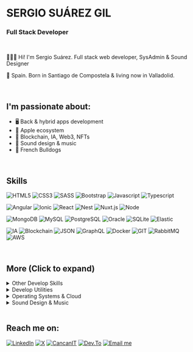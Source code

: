 
# SERGIO SUÁREZ GIL

### Full Stack Developer

</br>

👨🏻‍💻 Hi! I'm Sergio Suárez. Full stack web developer, SysAdmin & Sound Designer

📍 Spain. Born in Santiago de Compostela & living now in Valladolid.

</br>

## I'm passionate about:

- 🖥 Back & hybrid apps development
- 📱 Apple ecosystem
- 🧾 Blockchain, IA, Web3, NFTs
- 🎵 Sound design & music  
- 🐶 French Bulldogs

</br>

## Skills

![HTML5](https://img.shields.io/badge/-HTML5-%23E44D27?style=flat-square&logo=html5&logoColor=ffffff)
![CSS3](https://img.shields.io/badge/-CSS3-%230391cb?style=flat-square&logo=css3&logoColor=ffffff)
![SASS](https://img.shields.io/badge/-SASS-%23bf6190?style=flat-square&logo=sass&logoColor=ffffff)
![Bootstrap](https://img.shields.io/badge/-Bootstrap-%23563173?style=flat-square&logo=bootstrap&logoColor=ffffff)
![Javascript](https://img.shields.io/badge/-JavaScript-%23efd81e?style=flat-square&logo=JavaScript&logoColor=ffffff)
![Typescript](https://img.shields.io/badge/-Typescript-%233972c8?style=flat-square&logo=Typescript&logoColor=ffffff)

![Angular](https://img.shields.io/badge/-Angular-%23d70330?style=flat-square&logo=Angular&logoColor=ffffff)
![Ionic](https://img.shields.io/badge/-Ionic-%234c8aef?style=flat-square&logo=Ionic&logoColor=ffffff)
![React](https://img.shields.io/badge/-React-%235dcceb?style=flat-square&logo=React&logoColor=ffffff)
![Nest](https://img.shields.io/badge/-Nestjs-%23d70330?style=flat-square&logo=Nestjs&logoColor=ffffff)
![Nuxt.js](https://img.shields.io/badge/-Nuxt.js-%2300C58E?style=flat-square&logo=nuxt.js&logoColor=ffffff)
![Node](https://img.shields.io/badge/-Node-%237ec729?style=flat-square&logo=Node.js&logoColor=ffffff)

![MongoDB](https://img.shields.io/badge/-MongoDB-%233f2e1e?style=flat-square&logo=mongodb&logoColor=ffffff)
![MySQL](https://img.shields.io/badge/-MySQL-%23015e85?style=flat-square&logo=mysql&logoColor=ffffff)
![PostgreSQL](https://img.shields.io/badge/-PostgreSQL-%232f5e8e?style=flat-square&logo=postgresql&logoColor=ffffff)
![Oracle](https://img.shields.io/badge/-Oracle-%23e21921?style=flat-square&logo=oracle&logoColor=ffffff)
![SQLite](https://img.shields.io/badge/-SQLite-%233394d0?style=flat-square&logo=SQLite&logoColor=ffffff)
![Elastic](https://img.shields.io/badge/-Elastic-%2300AFAA?style=flat-square&logo=elastic&logoColor=ffffff)

![IA](https://img.shields.io/badge/-AI-%237C3AED?style=flat-square&logo=ai&logoColor=ffffff)
![Blockchain](https://img.shields.io/badge/-Blockchain-%2300CED1?style=flat-square&logo=blockchain&logoColor=ffffff)
![JSON](https://img.shields.io/badge/-JSON-%23363636?style=flat-square&logo=JSON&logoColor=ffffff)
![GraphQL](https://img.shields.io/badge/-Graphql-%23da0593?style=flat-square&logo=Graphql&logoColor=ffffff)
![Docker](https://img.shields.io/badge/-Docker-%230d97e4?style=flat-square&logo=Docker&logoColor=ffffff)
![GIT](https://img.shields.io/badge/-Git-%23e84e32?style=flat-square&logo=GIT&logoColor=ffffff)
![RabbitMQ](https://img.shields.io/badge/-RabbitMQ-%23da0593?style=flat-square&logo=RabbitMQ&logoColor=ffffff)
![AWS](https://img.shields.io/badge/-AWS-%23ef880f?style=flat-square&logo=amazon-aws&logoColor=ffffff)

</br>

## More (Click to expand)


<details>
	<summary>Other Develop Skills</summary>
	<ul>
		<li><b>Javascript</b>: JQuery, Angular, NestJs, React, Nodejs, Express, React Native, Nuxt, JQuery.</li>
		<li><b>DB</b>: PostgreSQL, MariaDB & MySQL, MongoDB, Elastic, Oracle, SQLServer. </li>
		<li><b>PHP</b>:  SlimPHP, PHPMyadmin.</li>
		<li><b>Testing</b>: Cypress, Mocha, Jest, Jasmine, Karma.</li>
		<li><b>Swift</b>: Learning to make my own WatchOS things :)</li>
		<li><b>API</b>: Nodejs, Microsoft WCF, SlimPHP, RestFUL, Swagger, JSON, GraphQL.</li>
		<li><b>Bash</b>: I love bash scripting to automate tasks.  </li>
		<li><b>Other</b>: Responsive design, MVC, MVVC, POO, Scrum, Agile.</li>
    	</ul>
</details>

<details>
	<summary>Develop Utilities</summary>
	<ul>
	       <li>Visual Studio Code.</li>
	       <li>XCode.</li>
	       <li>Android Studio.</li>
	       <li>Postman.</li>
	       <li>Insomnia.</li>
	       <li>Git Fork.</li>
	       <li>Sourcetre.</li>
	       <li>Altair GraphQL.</li>
	       <li>JIRA.</li>
	</ul>
</details>

<details>
	<summary>Operating Systems & Cloud</summary>
	<ul>
		<li><b>Systems</b>: Windows Server, MacOS, Linux.</li>
		<li><b>Cloud</b>: Amazon AWS, MS Azure, Google Cloud.</li>
		<li><b>VM</b>: Docker, Kubernetes, VMWare, VirtualBox.</li>
		<li><b>Web Servers</b>: Apache, Nginx.</li>
	</ul>
</details>

<details>
	<summary>Sound Design & Music</summary>
	<ul>
		<li>Electronic music production.</li>
		<li>Mixing & Mastering.</li>
		<li>Sampling.</li>
		<li>Sound Design.</li>
		<li>Synthesis.</li>
		<li>Ableton Live.</li>
		<li>NI Maschine.</li>
	</ul>
</details>

</br>


## Reach me on:

<a target="_blank" href="https://www.linkedin.com/in/sergio-suarez"><img src="https://img.shields.io/badge/LinkedIn-%230077B5.svg?&style=for-the-badge&logo=linkedin&logoColor=white" alt="LinkedIn"></a>
<a  target="_blank" href="https://x.com/Sergio_SZG"><img src="https://img.shields.io/badge/Sergio_SZG-%23000.svg?&style=for-the-badge&logo=x&logoColor=white" alt="X"></a>
<a  target="_blank" href="https://cancanit.com/certified/1387/"><img src="https://img.shields.io/badge/JS Certified-%233f8fa7.svg?&style=for-the-badge&logo=c&logoColor=white" alt="CancanIT"></a>
<a  target="_blank" href="https://dev.to/SergioSuarezGil"><img src="https://img.shields.io/badge/DEV.TO-%23000.svg?&style=for-the-badge&logo=dev.to&logoColor=white" alt="Dev.To"></a>
<a  target="_blank" href="mailto&#58;%73o&#37;79&#64;&#115;e%72gi&#111;su&#97;rez&#103;i%&#54;C&#46;com"><img src="https://img.shields.io/badge/Email me-%23EC5664.svg?&style=for-the-badge&logo=gmail&logoColor=white" alt="Email me"></a>


</br></br></br></br>






